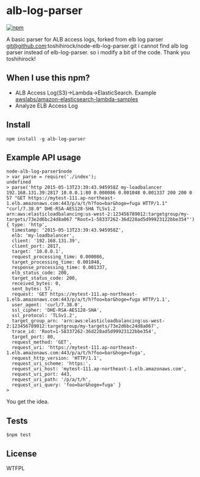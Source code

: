 # alb-log-parser

[![npm](https://img.shields.io/npm/v/alb-log-parser.svg)](https://www.npmjs.com/package/alb-log-parser)

A basic parser for ALB access logs, forked from elb log parser git@github.com:toshihirock/node-elb-log-parser.git
i cannot find alb log parser instead of elb-log-parser. so i modify a bit of the code. Thank you toshihirock!

## When I use this npm?

+ ALB Access Log(S3)->Lambda->ElasticSearch. Example [awslabs/amazon-elasticsearch-lambda-samples](https://github.com/awslabs/amazon-elasticsearch-lambda-samples/blob/master/src/s3_lambda_es.js)
+ Analyze ELB Access Log

## Install

```
npm install -g alb-log-parser
```


## Example API usage

```
node-alb-log-parser$node
> var parse = require('./index');
undefined
> parse('http 2015-05-13T23:39:43.945958Z my-loadbalancer 192.168.131.39:2817 10.0.0.1:80 0.000086 0.001048 0.001337 200 200 0 57 "GET https://mytest-111.ap-northeast-1.elb.amazonaws.com:443/p/a/t/h?foo=bar&hoge=fuga HTTP/1.1" "curl/7.38.0" DHE-RSA-AES128-SHA TLSv1.2 arn:aws:elasticloadbalancing:us-west-2:123456789012:targetgroup/my-targets/73e2d6bc24d8a067 "Root=1-58337262-36d228ad5d99923122bbe354"')
{ type: 'http',
  timestamp: '2015-05-13T23:39:43.945958Z',
  elb: 'my-loadbalancer',
  client: '192.168.131.39',
  client_port: 2817,
  target: '10.0.0.1',
  request_processing_time: 0.000086,
  target_processing_time: 0.001048,
  response_processing_time: 0.001337,
  elb_status_code: 200,
  target_status_code: 200,
  received_bytes: 0,
  sent_bytes: 57,
  request: 'GET https://mytest-111.ap-northeast-1.elb.amazonaws.com:443/p/a/t/h?foo=bar&hoge=fuga HTTP/1.1',
  user_agent: 'curl/7.38.0',
  ssl_cipher: 'DHE-RSA-AES128-SHA',
  ssl_protocol: 'TLSv1.2',
  target_group_arn: 'arn:aws:elasticloadbalancing:us-west-2:123456789012:targetgroup/my-targets/73e2d6bc24d8a067',
  trace_id: 'Root=1-58337262-36d228ad5d99923122bbe354',
  target_port: 80,
  request_method: 'GET',
  request_uri: 'https://mytest-111.ap-northeast-1.elb.amazonaws.com:443/p/a/t/h?foo=bar&hoge=fuga',
  request_http_version: 'HTTP/1.1',
  request_uri_scheme: 'https:',
  request_uri_host: 'mytest-111.ap-northeast-1.elb.amazonaws.com',
  request_uri_port: 443,
  request_uri_path: '/p/a/t/h',
  request_uri_query: 'foo=bar&hoge=fuga' }
>
```

You get the idea.

## Tests

```
$npm test
```

## License

WTFPL
